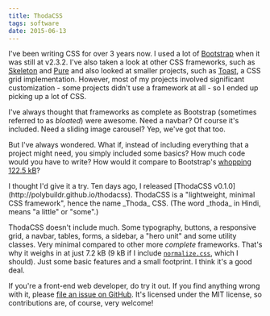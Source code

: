 ```yaml
---
title: ThodaCSS
tags: software
date: 2015-06-13
---
```

I've been writing CSS for over 3 years now. I used a lot of [Bootstrap](http://getbootstrap.com) when it was still at v2.3.2. I've also taken a look at other CSS frameworks, such as [Skeleton](http://getskeleton.com/) and [Pure](http://purecss.io/) and also looked at smaller projects, such as [Toast](http://daneden.github.io/Toast/), a CSS grid implementation. However, most of my projects involved significant customization - some projects didn't use a framework at all - so I ended up picking up a lot of CSS.

I've always thought that frameworks as complete as Bootstrap (sometimes referred to as _bloated_) were awesome. Need a navbar? Of course it's included. Need a sliding image carousel? Yep, we've got that too.

But I've always wondered. What if, instead of including everything that a project might need, you simply included some basics? How much code would you have to write? How would it compare to Bootstrap's [whopping 122.5 kB](https://github.com/twbs/bootstrap/blob/master/dist/css/bootstrap.min.css)?

<!--more-->I thought I'd give it a try. Ten days ago, I released [ThodaCSS v0.1.0](http://polybuildr.github.io/thodacss). ThodaCSS is a "lightweight, minimal CSS framework", hence the name _Thoda_ CSS. (The word _thoda_ in Hindi, means "a little" or "some".)

ThodaCSS doesn't include much. Some typography, buttons, a responsive grid, a navbar, tables, forms, a sidebar, a "hero unit" and some utility classes. Very minimal compared to other more _complete_ frameworks. That's why it weighs in at just 7.2 kB (9 kB if I include [`normalize.css`](http://necolas.github.io/normalize.css/), which I should). Just some basic features and a small footprint. I think it's a good deal.

If you're a front-end web developer, do try it out. If you find anything wrong with it, please [file an issue on GitHub](https://github.com/polybuildr/thodacss/issues). It's licensed under the MIT license, so contributions are, of course, very welcome!

